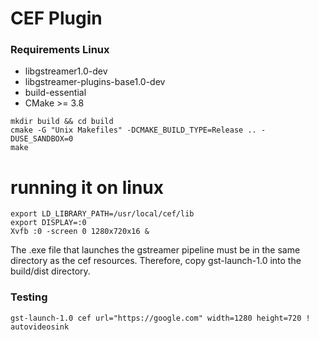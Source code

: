 

# CEF Plugin

### Requirements Linux
* libgstreamer1.0-dev
* libgstreamer-plugins-base1.0-dev
* build-essential
* CMake >= 3.8

```
mkdir build && cd build
cmake -G "Unix Makefiles" -DCMAKE_BUILD_TYPE=Release .. -DUSE_SANDBOX=0
make
```

# running it on linux
```
export LD_LIBRARY_PATH=/usr/local/cef/lib
export DISPLAY=:0
Xvfb :0 -screen 0 1280x720x16 &
```
The .exe file that launches the gstreamer pipeline must be in the same directory as the cef resources.  Therefore, copy gst-launch-1.0 into the build/dist directory.


### Testing

```
gst-launch-1.0 cef url="https://google.com" width=1280 height=720 ! autovideosink
```
